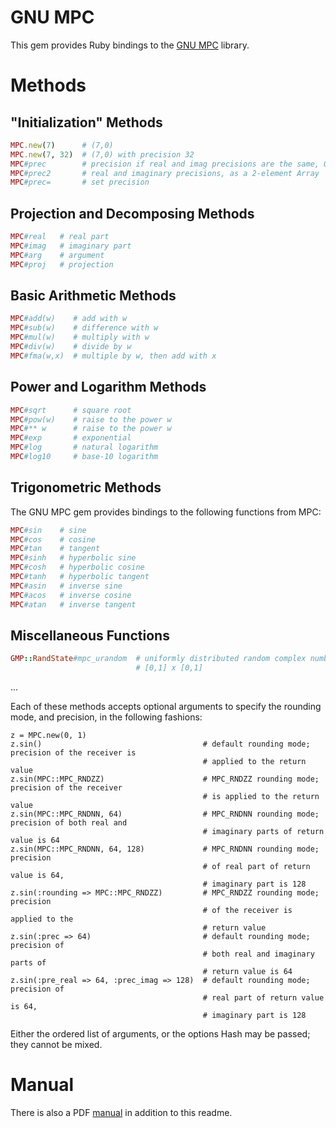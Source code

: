 GNU MPC
=======

This gem provides Ruby bindings to the [GNU MPC](http://www.multiprecision.org/) library.

Methods
=======

"Initialization" Methods
------------------------

```ruby
MPC.new(7)      # (7,0)
MPC.new(7, 32)  # (7,0) with precision 32
MPC#prec        # precision if real and imag precisions are the same, 0 otherwise
MPC#prec2       # real and imaginary precisions, as a 2-element Array
MPC#prec=       # set precision
```

Projection and Decomposing Methods
----------------------------------

```ruby
MPC#real   # real part
MPC#imag   # imaginary part
MPC#arg    # argument
MPC#proj   # projection
```

Basic Arithmetic Methods
------------------------

```ruby
MPC#add(w)    # add with w
MPC#sub(w)    # difference with w
MPC#mul(w)    # multiply with w
MPC#div(w)    # divide by w
MPC#fma(w,x)  # multiple by w, then add with x
```

Power and Logarithm Methods
---------------------------

```ruby
MPC#sqrt      # square root
MPC#pow(w)    # raise to the power w
MPC#** w      # raise to the power w
MPC#exp       # exponential
MPC#log       # natural logarithm
MPC#log10     # base-10 logarithm
```

Trigonometric Methods
---------------------

The GNU MPC gem provides bindings to the following functions from MPC:

```ruby
MPC#sin    # sine
MPC#cos    # cosine
MPC#tan    # tangent
MPC#sinh   # hyperbolic sine
MPC#cosh   # hyperbolic cosine
MPC#tanh   # hyperbolic tangent
MPC#asin   # inverse sine
MPC#acos   # inverse cosine
MPC#atan   # inverse tangent
```

Miscellaneous Functions
-----------------------

```ruby
GMP::RandState#mpc_urandom  # uniformly distributed random complex number within
                            # [0,1] x [0,1]
```

...

Each of these methods accepts optional arguments to specify the rounding mode,
and precision, in the following fashions:

```
z = MPC.new(0, 1)
z.sin()                                    # default rounding mode; precision of the receiver is
                                           # applied to the return value
z.sin(MPC::MPC_RNDZZ)                      # MPC_RNDZZ rounding mode; precision of the receiver
                                           # is applied to the return value
z.sin(MPC::MPC_RNDNN, 64)                  # MPC_RNDNN rounding mode; precision of both real and
                                           # imaginary parts of return value is 64
z.sin(MPC::MPC_RNDNN, 64, 128)             # MPC_RNDNN rounding mode; precision
                                           # of real part of return value is 64,
                                           # imaginary part is 128
z.sin(:rounding => MPC::MPC_RNDZZ)         # MPC_RNDZZ rounding mode; precision
                                           # of the receiver is applied to the
                                           # return value
z.sin(:prec => 64)                         # default rounding mode; precision of
                                           # both real and imaginary parts of
                                           # return value is 64
z.sin(:pre_real => 64, :prec_imag => 128)  # default rounding mode; precision of
                                           # real part of return value is 64,
                                           # imaginary part is 128
```

Either the ordered list of arguments, or the options Hash may be passed; they
cannot be mixed.

Manual
======

There is also a PDF [manual](manual.pdf) in addition to this readme.
